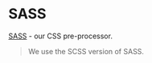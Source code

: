 # SASS

[SASS](https://sass-lang.com/guide) - our CSS pre-processor.

> We use the SCSS version of SASS.
